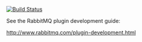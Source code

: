 [![Build Status](https://travis-ci.org/bargenson/rabbitmq_mqtt_retained_msg_store_redis.svg?branch=master)](https://travis-ci.org/bargenson/rabbitmq_mqtt_retained_msg_store_redis)

See the RabbitMQ plugin development guide:

http://www.rabbitmq.com/plugin-development.html
